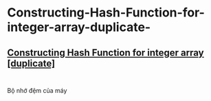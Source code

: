 # Constructing-Hash-Function-for-integer-array-duplicate-
## [Constructing Hash Function for integer array [duplicate]](https://stackoverflow.com/questions/22039559/constructing-hash-function-for-integer-array) <br><br>
Bộ nhớ đệm của  máy 

